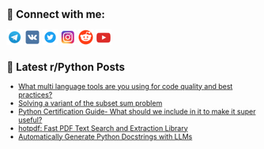 ## 🔎 Connect with me:
[<img src="https://github.com/bullbesh/bullbesh/blob/main/images/Telegram.png" width="32" height="32" />](https://t.me/bullbesh)
[<img src="https://github.com/bullbesh/bullbesh/blob/main/images/VK.png" width="32" height="32" />](https://vk.com/bullbesh)
[<img src="https://github.com/bullbesh/bullbesh/blob/main/images/Twitter.png" width="32" height="32" />](https://twitter.com/bullbesh1)
[<img src="https://github.com/bullbesh/bullbesh/blob/main/images/Instagram.png" width="32" height="32" />](https://www.instagram.com/bullbesh)
[<img src="https://github.com/bullbesh/bullbesh/blob/main/images/Reddit.png" width="32" height="32" />](https://www.reddit.com/user/bullbesh)
[<img src="https://github.com/bullbesh/bullbesh/blob/main/images/YouTube.png" width="32" height="32" />](https://www.youtube.com/channel/UCtfjRs6uzgq5mfm8S06WTcg)

## 📕 Latest r/Python Posts
<!-- BLOG-POST-LIST:START -->
- [What multi language tools are you using for code quality and best practices?](https://www.reddit.com/r/Python/comments/1b26b7n/what_multi_language_tools_are_you_using_for_code/)
- [Solving a variant of the subset sum problem](https://www.reddit.com/r/Python/comments/1b22bxh/solving_a_variant_of_the_subset_sum_problem/)
- [Python Certification Guide- What should we include in it to make it super useful?](https://www.reddit.com/r/Python/comments/1b2263h/python_certification_guide_what_should_we_include/)
- [hotpdf: Fast PDF Text Search and Extraction Library](https://www.reddit.com/r/Python/comments/1b216mz/hotpdf_fast_pdf_text_search_and_extraction_library/)
- [Automatically Generate Python Docstrings with LLMs](https://www.reddit.com/r/Python/comments/1b2034r/automatically_generate_python_docstrings_with_llms/)
<!-- BLOG-POST-LIST:END -->
